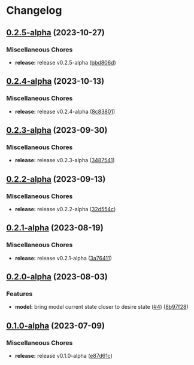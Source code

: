# Changelog

## [0.2.5-alpha](https://github.com/instill-ai/controller-model/compare/v0.2.4-alpha...v0.2.5-alpha) (2023-10-27)


### Miscellaneous Chores

* **release:** release v0.2.5-alpha ([bbd806d](https://github.com/instill-ai/controller-model/commit/bbd806d878f0f7175cc57a5b134270a68fc85e52))

## [0.2.4-alpha](https://github.com/instill-ai/controller-model/compare/v0.2.3-alpha...v0.2.4-alpha) (2023-10-13)


### Miscellaneous Chores

* **release:** release v0.2.4-alpha ([8c83801](https://github.com/instill-ai/controller-model/commit/8c838014667b0d7d4dbc32839e14f68d5f1a25d8))

## [0.2.3-alpha](https://github.com/instill-ai/controller-model/compare/v0.2.2-alpha...v0.2.3-alpha) (2023-09-30)


### Miscellaneous Chores

* **release:** release v0.2.3-alpha ([3487541](https://github.com/instill-ai/controller-model/commit/3487541289e74779703ed5605e316dd4de01cab8))

## [0.2.2-alpha](https://github.com/instill-ai/controller-model/compare/v0.2.1-alpha...v0.2.2-alpha) (2023-09-13)


### Miscellaneous Chores

* **release:** release v0.2.2-alpha ([32d554c](https://github.com/instill-ai/controller-model/commit/32d554c5b90190080a0f2f6203dbfc0a4b4fe812))

## [0.2.1-alpha](https://github.com/instill-ai/controller-model/compare/v0.2.0-alpha...v0.2.1-alpha) (2023-08-19)


### Miscellaneous Chores

* **release:** release v0.2.1-alpha ([3a76411](https://github.com/instill-ai/controller-model/commit/3a764112d592c391f3c937837ca30e52e36ae2c1))

## [0.2.0-alpha](https://github.com/instill-ai/controller-model/compare/v0.1.0-alpha...v0.2.0-alpha) (2023-08-03)


### Features

* **model:** bring model current state closer to desire state ([#4](https://github.com/instill-ai/controller-model/issues/4)) ([8b97f28](https://github.com/instill-ai/controller-model/commit/8b97f28bad4a0fb5132f4429609ea765246275e7))

## [0.1.0-alpha](https://github.com/instill-ai/controller-model/compare/v0.1.0-alpha...v0.1.0-alpha) (2023-07-09)


### Miscellaneous Chores

* **release:** release v0.1.0-alpha ([e87d61c](https://github.com/instill-ai/controller-model/commit/e87d61c22621b36fb474b3aa280d622a0963e28c))
